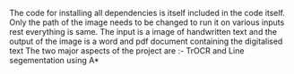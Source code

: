 The code for installing all dependencies is itself included in the code itself. Only the path of the image needs to be changed to run it on various inputs rest everything is same. The input is a image of handwritten text and the output of the image is a word and pdf document containing the digitalised text The two major aspects of the project are :- TrOCR and Line segementation using A*
